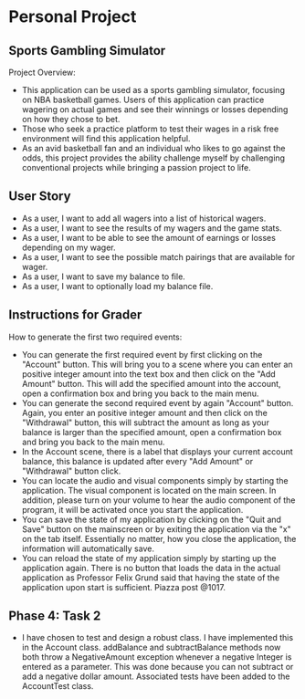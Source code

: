 # Personal Project

## **Sports Gambling Simulator**

Project Overview:
- This application can be used as a sports gambling simulator, focusing on NBA basketball games. 
Users of this application can practice wagering on actual games and see their winnings or losses depending on 
how they chose to bet. 
- Those who seek a practice platform to test their wages in a risk free environment will find this application helpful. 
- As an avid basketball fan and an individual who likes to go against the odds, this project provides the ability
challenge myself by challenging conventional projects while bringing a passion project to life. 

## **User Story**

- As a user, I want to add all wagers into a list of historical wagers. 
- As a user, I want to see the results of my wagers and the game stats.
- As a user, I want to be able to see the amount of earnings or losses depending on my wager.
- As a user, I want to see the possible match pairings that are available for wager. 
- As a user, I want to save my balance to file.
- As a user, I want to optionally load my balance file. 

## **Instructions for Grader** 
How to generate the first two required events: 
- You can generate the first required event by first clicking on the "Account" button. This will bring you to a scene 
where you can enter an positive integer amount into the text box and then click on the "Add Amount" button. This will
add the specified amount into the account, open a confirmation box and bring you back to the main menu. 
- You can generate the second required event by again "Account" button. Again, you enter an positive integer amount and 
then click on the "Withdrawal" button, this will subtract the amount as long as your balance is larger than the
specified amount, open a confirmation box and bring you back to the main menu.
- In the Account scene, there is a label that displays your current account balance, this balance is updated after every
"Add Amount" or "Withdrawal" button click. 
- You can locate the audio and visual components simply by starting the application. The visual component is located 
on the main screen. In addition, please turn on your volume to hear the audio component of the program, it will be 
activated once you start the application. 
- You can save the state of my application by clicking on the "Quit and Save" button on the mainscreen or 
by exiting the application via the "x" on the tab itself. Essentially no matter, how you close the application, 
the information will automatically save. 
- You can reload the state of my application simply by starting up the application again. There is no button 
 that loads the data in the actual application as Professor Felix Grund said that having the state of the application
 upon start is sufficient. Piazza post @1017. 
 
 ## **Phase 4: Task 2** 
 - I have chosen to test and design a robust class. I have implemented this in the Account class. addBalance and 
 subtractBalance methods now both throw a NegativeAmount exception whenever a negative Integer is entered as a 
 parameter. This was done because you can not subtract or add a negative dollar amount. Associated tests have been
 added to the AccountTest class. 
